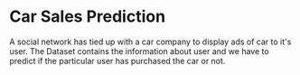 # Car Sales Prediction
A social network has tied up with a car company to display ads of car to it's user. The Dataset contains the information about user and we have to predict if the particular user has purchased the car or not.
